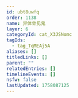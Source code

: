```yaml
---
id: ubt8uwfq
order: 1138
name: 异体骨见鬼
layer: 6
categoryId: cat_X3JSNomc
tagIds:
  - tag_TqMEAj5A
aliases: []
titledLinks: []
parent: ""
relatedEntries: []
timelineEvents: []
nsfw: false
lastUpdated: 1758087125
---
```


